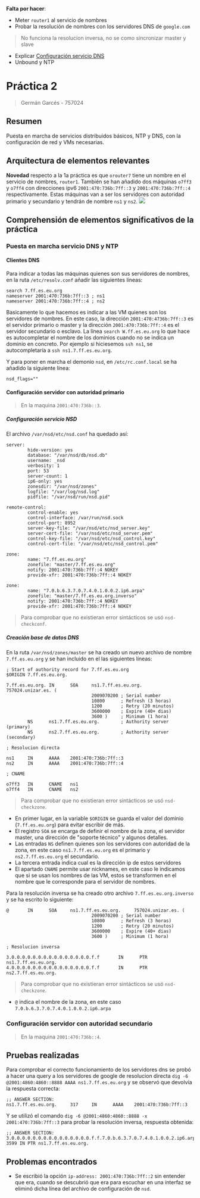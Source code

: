 **Falta  por hacer**:
- Meter `router1` al servicio de nombres
- Probar la resolución de nombres con los servidores DNS de `google.com`
> No funciona la resolucion inversa, no se como sincronizar master y slave
- Explicar [Configuración servicio DNS](#configuración-servicio-nsd)
- Unbound y NTP
# Práctica 2
> Germán Garcés - 757024
## Resumen
Puesta en marcha de servicios distribuidos básicos, NTP y DNS, con la configuración de red y VMs necesarias.
## Arquitectura de elementos relevantes
**Novedad** respecto a la 1a práctica es que `orouter7` tiene un nombre en el servicio de nombres, `router1`. También se han añadido dos máquinas  `o7ff3` y `o7ff4` con direcciones ipv6 `2001:470:736b:7ff::3` y `2001:470:736b:7ff::4` respectivamente. Estas máquinas van a ser los servidores con autoridad primario y secundario y tendrán de nombre `ns1` y `ns2`.
![](https://i.imgur.com/3Q0SnMn.png)

## Comprehensión   de   elementos   significativos   de   la   práctica 
### Puesta en marcha servicio DNS y NTP
#### Clientes DNS

Para indicar a  todas las máquinas quienes son sus servidores de nombres, en la ruta `/etc/resolv.conf` añadir las siguientes líneas:
```
search 7.ff.es.eu.org
nameserver 2001:470:736b:7ff::3 ; ns1
nameserver 2001:470:736b:7ff::4 ; ns2
```
Basicamente lo que hacemos es indicar a las VM quienes son los servidores de nombres. En este caso, la dirección `2001:470:4736b:7ff::3` es el servidor primario o master y la dirección `2001:470:736b:7ff::4` es el servidor secundario o esclavo.
La línea `search W.ff.es.eu.org` lo que hace es autocompletar el nombre de los dominios cuando no se indica un dominio en concreto. Por ejemplo si hiciesemos `ssh ns1`, se autocompletaría a `ssh ns1.7.ff.es.eu.org`.

Y para poner en marcha el demonio `nsd`, en `/etc/rc.conf.local` se ha añadido la siguiente línea:
```
nsd_flags=""
```
#### Configuración servidor con autoridad primario
> En la maquina `2001:470:736b::3`.
##### Configuración servicio NSD

El archivo `/var/nsd/etc/nsd.conf` ha quedado así:
```
server:
        hide-version: yes
        database: "/var/nsd/db/nsd.db"
        username: _nsd
        verbosity: 1
        port: 53
        server-count: 1
        ip6-only: yes
        zonesdir: "/var/nsd/zones"
        logfile: "/var/log/nsd.log"
        pidfile: "/var/nsd/run/nsd.pid"

remote-control:
        control-enable: yes
        control-interface: /var/run/nsd.sock
        control-port: 8952
        server-key-file: "/var/nsd/etc/nsd_server.key"
        server-cert-file: "/var/nsd/etc/nsd_server.pem"
        control-key-file: "/var/nsd/etc/nsd_control.key"
        control-cert-file: "/var/nsd/etc/nsd_control.pem"

zone:
        name: "7.ff.es.eu.org"
        zonefile: "master/7.ff.es.eu.org"
        notify: 2001:470:736b:7ff::4 NOKEY
        provide-xfr: 2001:470:736b:7ff::4 NOKEY

zone:
        name: "7.0.b.6.3.7.0.7.4.0.1.0.0.2.ip6.arpa"
        zonefile: "master/7.ff.es.eu.org.inverso"
        notify: 2001:470:736b:7ff::4 NOKEY
        provide-xfr: 2001:470:736b:7ff::4 NOKEY

```
> Para comprobar que no existieran error sintácticos se usó `nsd-checkconf`.
##### Creación base de datos DNS

En la ruta `/var/nsd/zones/master` se ha creado un nuevo archivo de nombre `7.ff.es.eu.org` y se han incluido en el las siguientes líneas:
```
; Start of authority record for 7.ff.es.eu.org
$ORIGIN 7.ff.es.eu.org.

7.ff.es.eu.org. IN      SOA     ns1.7.ff.es.eu.org.     757024.unizar.es. (
                                2009070200 ; Serial number
                                10800      ; Refresh (3 horas)
                                1200       ; Retry (20 minutos)
                                3600000    ; Expire (40+ dias)
                                3600 )     ; Minimum (1 hora)
        NS      ns1.7.ff.es.eu.org.        ; Authority server (primary)
        NS      ns2.7.ff.es.eu.org.        ; Authority server (secondary)

; Resolucion directa

ns1     IN      AAAA    2001:470:736b:7ff::3
ns2     IN      AAAA    2001:470:736b:7ff::4

; CNAME

o7ff3   IN      CNAME   ns1
o7ff4   IN      CNAME   ns2 
```
> Para comprobar que no existieran error sintácticos se usó `nsd-checkzone`.
- En primer lugar, en la variable `$ORIGIN` se guarda el valor del dominio (`7.ff.es.eu.org`) para evitar escribir de más.
- El registro `SOA` se encarga de definir el nombre de la zona, el servidor master, una dirección de "soporte técnico" y algunos detalles.
- Las entradas `NS` definen quienes son los servidores con autoridad de la zona, en este caso `ns1.7.ff.es.eu.org` es el primario y `ns2.7.ff.es.eu.org` el secundario.
- La tercera entrada indica cual es la dirección ip de estos servidores
- El apartado `CNAME` permite usar nicknames, en este caso le indicamos que si se usan los nombres de las VM, estos se transformen en el nombre que le corresponde para el servidor de nombres.

Para la resolución inversa se ha creado otro archivo `7.ff.es.eu.org.inverso` y se ha escrito lo siguiente:
```
@       IN      SOA     ns1.7.ff.es.eu.org.     757024.unizar.es. (
                                2009070200 ; Serial number
                                10800      ; Refresh (3 horas)
                                1200       ; Retry (20 minutos)
                                3600000    ; Expire (40+ dias)
                                3600 )     ; Minimum (1 hora)

; Resolucion inversa

3.0.0.0.0.0.0.0.0.0.0.0.0.0.0.0.f.f       IN      PTR     ns1.7.ff.es.eu.org.
4.0.0.0.0.0.0.0.0.0.0.0.0.0.0.0.f.f       IN      PTR     ns2.7.ff.es.eu.org.
```
> Para comprobar que no existieran error sintácticos se usó `nsd-checkzone`.
- `@` indica el nombre de la zona, en este caso `7.0.b.6.3.7.0.7.4.0.1.0.0.2.ip6.arpa`

### Configuración servidor con autoridad secundario
> En la maquina `2001:470:736b::4`.
## Pruebas realizadas
Para comprobar el correcto funcionamiento de los servidores dns se probó a hacer una query a los servidores de google de resolucion directa `dig -6 @2001:4860:4860::8888 AAAA ns1.7.ff.es.eu.org` y se observó que devolvía la respuesta correcta:
```
;; ANSWER SECTION:
ns1.7.ff.es.eu.org.     317     IN      AAAA    2001:470:736b:7ff::3

```
Y se utilizó el comando `dig -6 @2001:4860:4860::8888 -x 2001:470:736b:7ff::3` para probar la resolución inversa, respuesta obtenida:
```
;; ANSWER SECTION:
3.0.0.0.0.0.0.0.0.0.0.0.0.0.0.0.f.f.7.0.b.6.3.7.0.7.4.0.1.0.0.2.ip6.arpa. 3599 IN PTR ns1.7.ff.es.eu.org.
```
## Problemas encontrados

- Se escribió la opción `ip-address: 2001:470:736b:7ff::2` sin entender que era, cuando se descubrió que era para escuchar en una interfaz se eliminó dicha línea del archivo de configuración de `nsd`.
